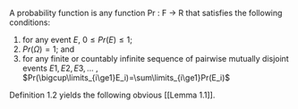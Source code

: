 A probability function is any function Pr : F → R that satisfies the following conditions:
1. for any event $E$, $0 ≤ Pr(E) ≤ 1$;
2. $Pr(\Omega) = 1$; and
3. for any finite or countably infinite sequence of pairwise mutually disjoint events $E1, E2, E3, ...$  , $Pr(\bigcup\limits_{i\ge1}E_i)=\sum\limits_{i\ge1}Pr(E_i)$ 

Definition 1.2 yields the following obvious [[Lemma 1.1]].